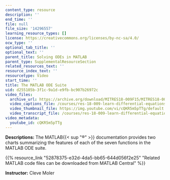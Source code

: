```yaml
---
content_type: resource
description: ''
end_time: ''
file: null
file_size: '14296557'
learning_resource_types: []
license: https://creativecommons.org/licenses/by-nc-sa/4.0/
ocw_type: ''
optional_tab_title: ''
optional_text: ''
parent_title: Solving ODEs in MATLAB
parent_type: SupplementalResourceSection
related_resources_text: ''
resource_index_text: ''
resourcetype: Video
start_time: ''
title: The MATLAB ODE Suite
uid: d255105b-3f1c-9a1d-e9fb-bc907b26972c
video_files:
  archive_url: https://archive.org/download/MITRES18-009F15/MITRES18-009F15_odes_09_300k.mp4
  video_captions_file: /courses/res-18-009-learn-differential-equations-up-close-with-gilbert-strang-and-cleve-moler-fall-2015/67d62371b9a85840810fc98986f732c4_cQKR5m5pTTg.vtt
  video_thumbnail_file: https://img.youtube.com/vi/cQKR5m5pTTg/default.jpg
  video_transcript_file: /courses/res-18-009-learn-differential-equations-up-close-with-gilbert-strang-and-cleve-moler-fall-2015/2d1f3884d744452977ea80b2d7ff8d8e_cQKR5m5pTTg.pdf
video_metadata:
  youtube_id: cQKR5m5pTTg
---
```


**Descriptions:** The MATLAB{{< sup "®" >}} documentation provides two charts summarizing the features of each of the seven functions in the MATLAB ODE suite.

{{% resource_link "52878375-e32d-4da5-bb65-644d056f2e25" "Related MATLAB code files can be downloaded from MATLAB Central" %}}

**Instructor:** Cleve Moler

